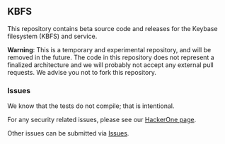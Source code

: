## KBFS

This repository contains beta source code and releases for the Keybase filesystem (KBFS) and service.

**Warning**: This is a temporary and experimental repository, and will
  be removed in the future.  The code in this repository does not
  represent a finalized architecture and we will probably not accept
  any external pull requests.  We advise you not to fork this
  repository.

### Issues

We know that the tests do not compile; that is intentional.

For any security related issues, please see our [HackerOne page](https://hackerone.com/keybase).

Other issues can be submitted via [Issues](https://github.com/keybase/keybase/issues).
